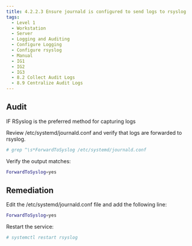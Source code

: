 ```yaml
---
title: 4.2.2.3 Ensure journald is configured to send logs to rsyslog
tags:
  - Level 1
  - Workstation
  - Server
  - Logging and Auditing
  - Configure Logging
  - Configure rsyslog
  - Manual
  - IG1
  - IG2
  - IG3
  - 8.2 Collect Audit Logs
  - 8.9 Centralize Audit Logs
---
```


## Audit
IF RSyslog is the preferred method for capturing logs

Review /etc/systemd/journald.conf and verify that logs are forwarded to rsyslog.
```bash
# grep ^\s*ForwardToSyslog /etc/systemd/journald.conf
```

Verify the output matches:
```bash
ForwardToSyslog=yes
```

## Remediation
Edit the /etc/systemd/journald.conf file and add the following line:
```bash
ForwardToSyslog=yes
```

Restart the service:
```bash
# systemctl restart rsyslog
```
